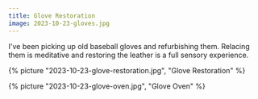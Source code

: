 ```yaml
---
title: Glove Restoration
image: 2023-10-23-gloves.jpg
---
```


I've been picking up old baseball gloves and refurbishing them. Relacing them is
meditative and restoring the leather is a full sensory experience.

<!--more-->

{% picture "2023-10-23-glove-restoration.jpg", "Glove Restoration" %}

{% picture "2023-10-23-glove-oven.jpg", "Glove Oven" %}
